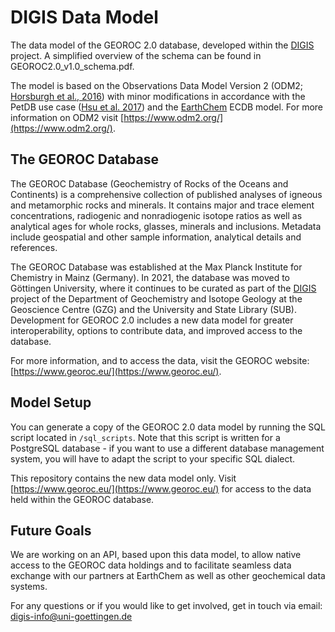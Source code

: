 # DIGIS Data Model
The data model of the GEOROC 2.0 database, developed within the [DIGIS](http://digis.geo.uni-goettingen.de) project. A simplified overview of the schema can be found in GEOROC2.0_v1.0_schema.pdf.

The model is based on the Observations Data Model Version 2 (ODM2; [Horsburgh et al., 2016](http://dx.doi.org/10.1016/j.envsoft.2016.01.010)) with minor modifications in accordance with the PetDB use case ([Hsu et al. 2017](http://dx.doi.org/10.5334/dsj-2017-004)) and the [EarthChem](https://earthchem.org/) ECDB model. For more information on ODM2 visit [https://www.odm2.org/](https://www.odm2.org/).


## The GEOROC Database
The GEOROC Database (Geochemistry of Rocks of the Oceans and Continents) is a comprehensive collection of published analyses of igneous and metamorphic rocks and minerals. It contains major and trace element concentrations, radiogenic and nonradiogenic isotope ratios as well as analytical ages for whole rocks, glasses, minerals and inclusions. Metadata include geospatial and other sample information, analytical details and references.

The GEOROC Database was established at the Max Planck Institute for Chemistry in Mainz (Germany). In 2021, the database was moved to Göttingen University, where it continues to be curated as part of the [DIGIS](http://digis.geo.uni-goettingen.de) project of the Department of Geochemistry and Isotope Geology at the Geoscience Centre (GZG) and the University and State Library (SUB). Development for GEOROC 2.0 includes a new data model for greater interoperability, options to contribute data, and improved access to the database.

For more information, and to access the data, visit the GEOROC website: [https://www.georoc.eu/](https://www.georoc.eu/).


## Model Setup
You can generate a copy of the GEOROC 2.0 data model by running the SQL script located in `/sql_scripts`.
Note that this script is written for a PostgreSQL database - if you want to use a different database management system, you will have to adapt the script to your specific SQL dialect.

This repository contains the new data model only. Visit [https://www.georoc.eu/](https://www.georoc.eu/) for access to the data held within the GEOROC database.


## Future Goals
We are working on an API, based upon this data model, to allow native access to the GEOROC data holdings and to facilitate seamless data exchange with our partners at EarthChem as well as other geochemical data systems.

For any questions or if you would like to get involved, get in touch via email: digis-info@uni-goettingen.de
